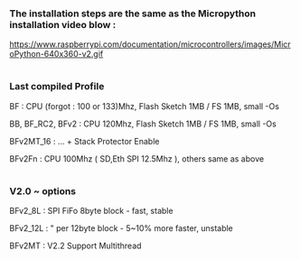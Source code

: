 

### The installation steps are the same as the Micropython installation video blow :

https://www.raspberrypi.com/documentation/microcontrollers/images/MicroPython-640x360-v2.gif

#

### Last compiled Profile 

BF : CPU (forgot : 100 or 133)Mhz, Flash Sketch 1MB / FS 1MB, small -Os 

BB, BF_RC2, BFv2 : CPU 120Mhz, Flash Sketch 1MB / FS 1MB, small -Os 

BFv2MT_16 : ... + Stack Protector Enable

BFv2Fn : CPU 100Mhz ( SD,Eth SPI 12.5Mhz ), others same as above

#

### V2.0 ~ options

BFv2_8L : SPI FiFo 8byte block - fast, stable

BFv2_12L : " per 12byte block - 5~10% more faster, unstable

BFv2MT : V2.2 Support Multithread
